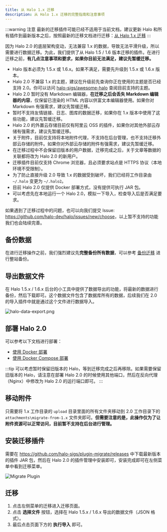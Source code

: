 ```yaml
---
title: 从 Halo 1.x 迁移
description: 从 Halo 1.x 迁移的完整指南和注意事项
---
```


:::warning 注意
最新的迁移插件可能已经不适用于当前文档，建议更新 Halo 和所有插件到最新版本之后，按照最新的迁移文档进行迁移：[从 Halo 1.x 迁移](/getting-started/migrate-from-1.x)
:::

因为 Halo 2.0 的底层架构变动，无法兼容 1.x 的数据，导致无法平滑升级，所以需要进行数据迁移。为此，我们提供了从 Halo 1.5 / 1.6 版本迁移的插件。在进行迁移之前，**有几点注意事项和要求，如果你目前无法满足，建议先暂缓迁移。**

- Halo 版本必须为 1.5.x 或 1.6.x。如果不满足，需要先升级到 1.5.x 或 1.6.x 版本。
- Halo 2.0 不兼容 1.x 的主题，建议在升级前先查询你正在使用的主题是否已经支持 2.0。你可以访问 [halo-sigs/awesome-halo](https://github.com/halo-sigs/awesome-halo) 查阅目前支持的主题。
- Halo 2.0 暂时没有 Markdown 编辑器，**在迁移之后会丢失 Markdown 编辑器的内容**，仅保留已渲染的 HTML 内容以供富文本编辑器使用。如果你对 Markdown 有强需求，建议先暂缓迁移。
- 暂时不支持友情链接、日志、图库的数据迁移，如果你在 1.x 版本中使用了这些功能，建议先暂缓迁移。
- Halo 2.0 的外置云存储目前仅有阿里云 OSS 的插件，如果你对其他外部云存储有强需求，建议先暂缓迁移。
- 关于附件，目前仅支持将本地附件代理，不支持在后台管理，也不支持迁移外部云存储的附件。如果你对外部云存储的附件有强需求，建议先暂缓迁移。
- 在迁移过程中不会保留旧版本的用户数据，迁移完成之后，关于文章等数据的关联都将改为 Halo 2.0 的新用户。
- 迁移插件目前仅支持 Chrome 浏览器，且必须要求站点是 HTTPS 协议（本地环境不受限制）。
- 为了防止直接升级 2.0 导致 1.x 的数据受到破坏，我们已经将工作目录由 `~/.halo` 变更为 `~/.halo2`。
- 目前 Halo 2.0 仅提供 Docker 部署方式，没有提供可执行 JAR 包。
- 可以考虑先在本地运行一个 Halo 2.0，模拟一下导入，检查导入后是否满足要求。

如果遇到了迁移过程中的问题，也可以向我们提交 Issue: <https://github.com/halo-dev/halo/issues/new/choose>，以上暂不支持的功能我们也会陆续完善。

## 备份数据

在进行迁移操作之前，我们强烈建议先**完整备份所有数据**，可以参考 [备份迁移](https://v1.legacy-docs.halo.run/user-guide/backup-migration) 进行整站备份。

## 导出数据文件

在 Halo 1.5.x / 1.6.x 后台的小工具中提供了数据导出的功能，将最新的数据进行备份，然后下载即可。这个数据文件包含了数据库所有的数据，后续我们在 2.0 的导入插件中就是通过这个文件进行数据导入。

![halo-data-export.png](/img/halo-data-export.png)

## 部署 Halo 2.0

可以参考以下文档进行部署：

- [使用 Docker 部署](./install/docker.md)
- [使用 Docker Compose 部署](./install/docker-compose.md)

:::tip
可以考虑暂时保留旧版本的 Halo，等到迁移完成之后再移除。如果需要保留旧版本的 Halo，请注意在部署 Halo 2.0 的时候使用其他端口，然后在反向代理（Nginx）中修改为 Halo 2.0 的运行端口即可。
:::

## 移动附件

只需要将 1.x 工作目录的 `upload` 目录里面的所有文件夹移动到 2.0 工作目录下的 `attachments\migrate-from-1.x` 文件夹即可。**但需要注意的是，此操作仅为了让附件资源可以正常访问，目前暂不支持在后台进行管理。**

## 安装迁移插件

需要在 <https://github.com/halo-sigs/plugin-migrate/releases> 中下载最新版本的插件 JAR 包，然后在 Halo 2.0 的插件管理中安装即可，安装完成即可在左侧菜单中看到迁移菜单。

![Migrate Plugin](/img/migrate/halo2.0-migrate-plugin.png)

## 迁移

1. 点击左侧菜单的迁移进入迁移页面。
2. 点击 **选择文件** 按钮，选择在 Halo 1.5.x / 1.6.x 导出的数据文件（JSON 格式）。
3. 最后点击页面下方的 **执行导入** 即可。
